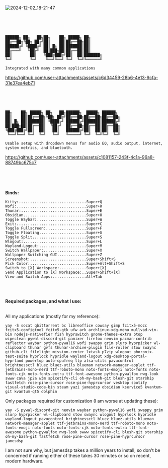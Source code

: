 
![2024-12-02_18-21-47](https://github.com/user-attachments/assets/f23dc60a-cd08-4ec3-87f4-ded62490a13e)

<br />
<br />
<br />

```
██████╗ ██╗   ██╗██╗    ██╗ █████╗ ██╗     
██╔══██╗╚██╗ ██╔╝██║    ██║██╔══██╗██║     
██████╔╝ ╚████╔╝ ██║ █╗ ██║███████║██║     
██╔═══╝   ╚██╔╝  ██║███╗██║██╔══██║██║     
██║        ██║   ╚███╔███╔╝██║  ██║███████╗
╚═╝        ╚═╝    ╚══╝╚══╝ ╚═╝  ╚═╝╚══════╝

Integrated with many common applications
```


https://github.com/user-attachments/assets/c6d34459-28b6-4e13-9cfa-31e37ea4eb71



<br />
<br />
<br />

```
██╗    ██╗ █████╗ ██╗   ██╗██████╗  █████╗ ██████╗ 
██║    ██║██╔══██╗╚██╗ ██╔╝██╔══██╗██╔══██╗██╔══██╗
██║ █╗ ██║███████║ ╚████╔╝ ██████╔╝███████║██████╔╝
██║███╗██║██╔══██║  ╚██╔╝  ██╔══██╗██╔══██║██╔══██╗
╚███╔███╔╝██║  ██║   ██║   ██████╔╝██║  ██║██║  ██║
 ╚══╝╚══╝ ╚═╝  ╚═╝   ╚═╝   ╚═════╝ ╚═╝  ╚═╝╚═╝  ╚═╝
                                                   
Usable setup with dropdown menus for audio EQ, audio output, internet, system metrics, and bluetooth.
```

https://github.com/user-attachments/assets/c1081157-243f-4c1a-96a8-88749bc675c7


<br />
<br />
<br />

**Binds:**

```
Kitty:..............................Super+Q
Wofi:...............................Super+R
Thunar:.............................Super+E
Obsidian............................Super+O
Toggle Waybar:......................Super+W
Exit:...............................Super+C
Toggle Fullscreen:..................Super+F
Toggle Floating.....................Super+G
Toggle Split........................Super+S
Wlogout:............................Super+L
Wayland-Logout:.....................Super+M
Switch Wallpaper:...................Super+X
Wallpaper Switching GUI.............Super+Z
Screenshot:.........................Super+Shift+S
Pick Color:.........................Super+Alt+Shift+S
Switch to [X] Workspace:............Super+[X]
Send Application to [X] Workspace:..Super+Shift+[X]
View and Switch Apps:...............Alt+Tab
```

<br />
<br />

**Required packages, and what I use:**

<br />
All my applications (mostly for my reference):

```
yay -S socat qbittorrent bc libreoffice cowsay gimp fcitx5-mozc fcitx5-configtool fcitx5-gtk ufw ark archlinux-xdg-menu mullvad-vin-bin nodejs-nativefier fish hyprswitch gnome-themes-extra btop wipeclean pywal-discord-git pamixer firefox neovim pacman-contrib reflector waybar python-pywal16 wofi swappy grim slurp hyprpicker wl-clipboard thunar gvfs thunar-archive-plugin file-roller stow swaync github-cli filelight mission-center lxtask p7zip wlogout phoronix-test-suite hyprlock hypridle wayland-logout xdg-desktop-portal-hyprland powertop auto-cpufreq tlp alsa-utils pavucontrol brightnessctl bluez bluez-utils blueman network-manager-applet ttf-jetbrains-mono-nerd ttf-roboto-mono noto-fonts-emoji noto-fonts noto-fonts-cjk noto-fonts-extra ttf-font-awesome python-pywalfox nwg-look swww cava jp2a w3m spicetify-cli oh-my-bash-git blesh-git starship fastfetch rose-pine-cursor rose-pine-hyprcursor vesktop spotify visual-studio-code-bin steam yazi jamesdsp obsidian kservice5 kvantum-git kvantum-qt5 dolphin
```

Only packages required for customization (I am worse at updating these):

```
yay -S pywal-discord-git neovim waybar python-pywal16 wofi swappy grim slurp hyprpicker wl-clipboard stow swaync wlogout hyprlock hypridle wayland-logout pavucontrol brightnessctl bluez bluez-utils blueman network-manager-applet ttf-jetbrains-mono-nerd ttf-roboto-mono noto-fonts-emoji noto-fonts noto-fonts-cjk noto-fonts-extra ttf-font-awesome python-pywalfox nwg-look swww spicetify-cli blesh-git starship oh-my-bash-git fastfetch rose-pine-cursor rose-pine-hyprcursor jamesdsp
```

I am not sure why, but jamesdsp takes a million years to install, so don't be concerned if running either of these takes 30 minutes or so on recent, modern hardware.
